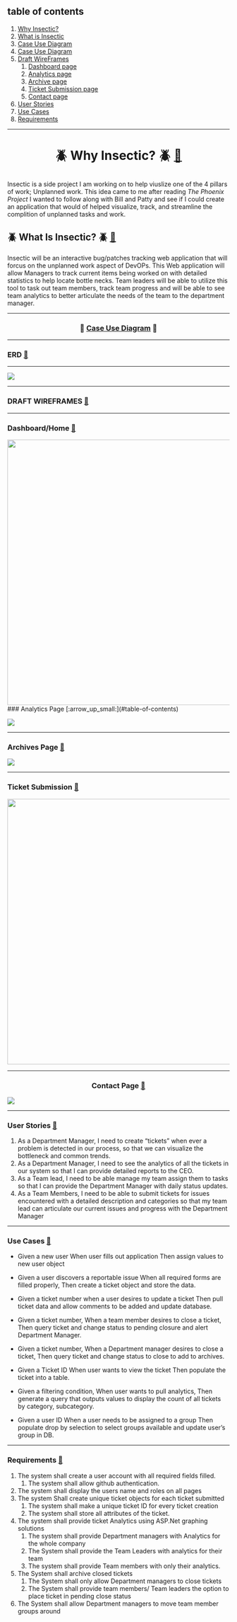  ## table of contents
 1. [Why Insectic?](#head)
 2. [What is Insectic](#head2)
 3. [Case Use Diagram](#head3)
 4. [Case Use Diagram](#erd)
 5. [Draft WireFrames](#head4)
    1. [Dashboard page](#head41)
    2. [Analytics page](#head42)
    3. [Archive page](#head43)
    4. [Ticket Submission page](#head44)
    5. [Contact page](#head45)
 6. [User Stories](#head5)
 7. [Use Cases](#head6)
 8. [Requirements](#head7)

***
<a name="head"></a>
 # <p align ="center"> :beetle: Why Insectic? :beetle: [:arrow_up_small:](#table-of-contents) </p>

Insectic is a side project I am working on to help viuslize one of the 4 pillars of work; Unplanned work. This idea came to me after reading <i>The Phoenix Project</i> I wanted to follow along with Bill and Patty and see if I could create an application that would of helped visualize, track, and streamline the complition of unplanned tasks and work. 

<a name="head2"></a>
## :beetle: What Is Insectic? :beetle: [:arrow_up_small:](#table-of-contents)
Insectic will be an interactive bug/patches tracking web application that will forcus on the unplanned work aspect of DevOPs. This Web application will allow Managers to track current items being worked on with detailed statistics to help locate bottle necks. Team leaders will be able to utilize this tool to task out team members, track team progress and will be able to see team analytics to better articulate the needs of the team to the department manager. 
***
<a name="head3"></a>
### <p align="center"> :page_facing_up: [Case Use Diagram](https://github.com/Darius-D/Insectic/blob/main/CaseUseDiagram.jpg) :page_facing_up: </p>
***
###  ERD [:arrow_up_small:](#table-of-contents) 
***
<a name="erd"></a>
![](img/myERD.jpg)

***
<a name="head4"></a>
###     DRAFT WIREFRAMES [:arrow_up_small:](#table-of-contents)

***
<a name="head41"></a>
###   Dashboard/Home [:arrow_up_small:](#table-of-contents)

<img src="https://github.com/Darius-D/Insectic/blob/main/img/dashboard2.JPG" width="1000" height="600">
<a name="head42"></a>
###   Analytics Page [:arrow_up_small:](#table-of-contents)


![](img/Analytic%20page.JPG)

***
<a name="head43"></a>
###    Archives Page [:arrow_up_small:](#table-of-contents)

![](img/Archives.JPG)

***
<a name="head44"></a>
###   Ticket Submission [:arrow_up_small:](#table-of-contents)


<p align="center">  
  
  <img src="https://github.com/Darius-D/Insectic/blob/main/img/ticket%20submission.png" width="1000" height="600">

  
  </p>

***
<a name="head45"></a>
###   <p align="center">  Contact Page [:arrow_up_small:](#table-of-contents)

<a name="head45"></a>
![](img/Contact.JPG)

***
<a name="head5"></a>
### User Stories [:arrow_up_small:](#table-of-contents)

1. As a Department Manager, I need to create “tickets” when ever a problem is detected in our process, so that we can visualize the bottleneck and common trends. 
2. As a Department Manager, I need to see the analytics of all the tickets in our system so that I can provide detailed reports to the CEO. 
3. As a Team lead, I need to be able manage my team assign them to tasks so that I can provide the Department Manager with daily status updates. 
4. As a Team Members, I need to be able to submit tickets for issues encountered with a detailed description and categories so that my team lead can articulate our current issues and progress with the Department Manager

***
### Use Cases [:arrow_up_small:](#table-of-contents)

* Given a new user
When user fills out application
Then assign values to new user object

* Given a user discovers a reportable issue
When all required forms are filled properly, 
Then create a ticket object and store the data.

* Given a ticket number 
when a user desires to update a ticket
Then pull ticket data and allow comments to be added and update database. 

* Given a ticket number, 
When a team member desires to close a ticket, 
Then query ticket and change status to pending closure and alert Department Manager.

* Given a ticket number, 
When a Department manager desires to close a ticket, 
Then query ticket and change status to close to add to archives.

* Given a Ticket ID
When user wants to view the ticket
Then populate the ticket into a table.

* Given a filtering condition, 
When user wants to pull analytics, 
Then generate a query that outputs values to display the count of all tickets by category, subcategory.

* Given a user ID
When a user needs to be assigned to a group
Then populate drop by selection to select groups available and update user’s group in DB.

*** 
### Requirements [:arrow_up_small:](#table-of-contents)

1. The system shall create a user account with all required fields filled.
    1. The system shall allow github authentication.
2.	The system shall display the users name and roles on all pages
3.	The system Shall create unique ticket objects for each ticket submitted
     1. The system shall make a unique ticket ID for every ticket creation
     2. The system shall store all attributes of the ticket.
4. The system shall provide ticket Analytics using ASP.Net graphing solutions
     1. The system shall provide Department managers with Analytics for the whole company
     2. The System shall provide the Team Leaders with analytics for their team
     3. The system shall provide Team members with only their analytics. 
5. The System shall archive closed tickets
     1. The System shall only allow Department managers to close tickets
     2. The System shall provide team members/ Team leaders the option to place ticket in pending close status
6. The System shall allow Department managers to move team member groups around 



